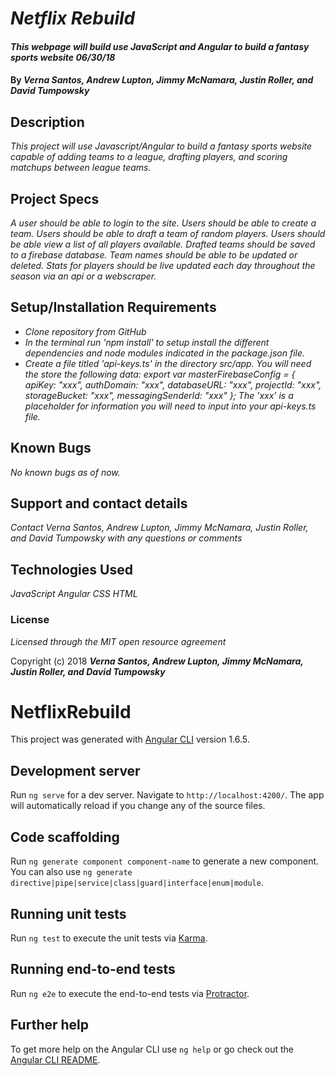 # _Netflix Rebuild_

#### _This webpage will build use JavaScript and Angular to build a fantasy sports website 06/30/18_

#### By _**Verna Santos, Andrew Lupton, Jimmy McNamara, Justin Roller, and David Tumpowsky**_

## Description

_This project will use Javascript/Angular to build a fantasy sports website capable of adding teams to a league, drafting players, and scoring matchups between league teams._

## Project Specs

_A user should be able to login to the site._
_Users should be able to create a team._
_Users should be able to draft a team of random players._
_Users should be able view a list of all players available._
_Drafted teams should be saved to a firebase database._
_Team names should be able to be updated or deleted._
_Stats for players should be live updated each day throughout the season via an api or a webscraper._

## Setup/Installation Requirements

* _Clone repository from GitHub_
* _In the terminal run 'npm install' to setup install the different dependencies and node modules indicated in the package.json file._
* _Create a file titled 'api-keys.ts' in the directory src/app.  You will need the store the following data:
  export var masterFirebaseConfig = {
      apiKey: "xxx",
      authDomain: "xxx",
      databaseURL: "xxx",
      projectId: "xxx",
      storageBucket: "xxx",
      messagingSenderId: "xxx"
  };
  The 'xxx' is a placeholder for information you will need to input into your api-keys.ts file._

## Known Bugs

_No known bugs as of now._

## Support and contact details

_Contact Verna Santos, Andrew Lupton, Jimmy McNamara, Justin Roller, and David Tumpowsky with any questions or comments_

## Technologies Used

_JavaScript_
_Angular_
_CSS_
_HTML_

### License

*Licensed through the MIT open resource agreement*

Copyright (c) 2018 **_Verna Santos, Andrew Lupton, Jimmy McNamara, Justin Roller, and David Tumpowsky_**

# NetflixRebuild

This project was generated with [Angular CLI](https://github.com/angular/angular-cli) version 1.6.5.

## Development server

Run `ng serve` for a dev server. Navigate to `http://localhost:4200/`. The app will automatically reload if you change any of the source files.

## Code scaffolding

Run `ng generate component component-name` to generate a new component. You can also use `ng generate directive|pipe|service|class|guard|interface|enum|module`.

## Running unit tests

Run `ng test` to execute the unit tests via [Karma](https://karma-runner.github.io).

## Running end-to-end tests

Run `ng e2e` to execute the end-to-end tests via [Protractor](http://www.protractortest.org/).

## Further help

To get more help on the Angular CLI use `ng help` or go check out the [Angular CLI README](https://github.com/angular/angular-cli/blob/master/README.md).
